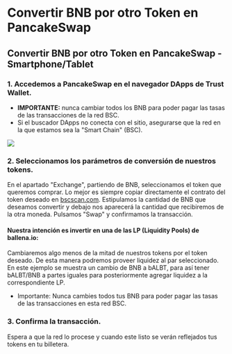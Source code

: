 # Convertir BNB por otro Token en PancakeSwap

## Convertir BNB por otro Token en PancakeSwap - Smartphone/Tablet



### 1. Accedemos a PancakeSwap en el navegador DApps de Trust Wallet.

* **IMPORTANTE:** nunca cambiar todos los BNB para poder pagar las tasas de las transacciones de la red BSC.
* Si el buscador DApps no conecta con el sitio, asegurarse que la red en la que estamos sea la "Smart Chain" \(BSC\).



![](https://user-images.githubusercontent.com/79335891/108884463-efccf480-7606-11eb-8fb3-c00f84dd49c7.png)

### 

### 2. Seleccionamos los parámetros de conversión de nuestros tokens.

En el apartado "Exchange", partiendo de BNB, seleccionamos el token que queremos comprar. Lo mejor es siempre copiar directamente el contrato del token deseado en [bscscan.com](https://bscscan.com/). Estipulamos la cantidad de BNB que deseamos convertir y debajo nos aparecerá la cantidad que recibiremos de la otra moneda. Pulsamos "Swap" y confirmamos la transacción.

#### Nuestra intención es invertir en una de las LP \(Liquidity Pools\) de ballena.io:

Cambiaremos algo menos de la mitad de nuestros tokens por el token deseado. De esta manera podremos proveer liquidez al par seleccionado. En este ejemplo se muestra un cambio de BNB a bALBT, para así tener bALBT/BNB a partes iguales para posteriormente agregar liquidez a la correspondiente LP.

* Importante: Nunca cambies todos tus BNB para poder pagar las tasas de las transacciones en esta red BSC.



### 3. Confirma la transacción.

Espera a que la red lo procese y cuando este listo se verán reflejados tus tokens en tu billetera.





